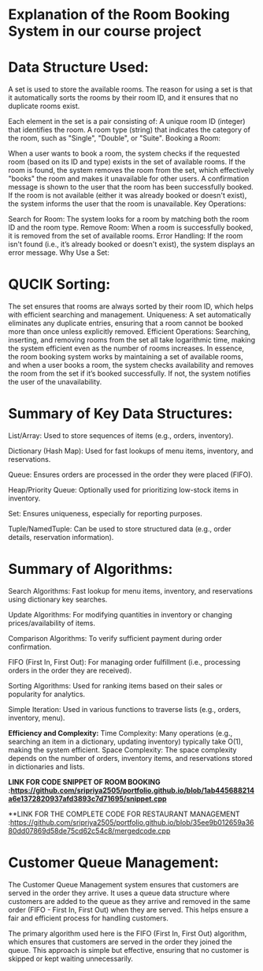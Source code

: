 
# **Explanation of the Room Booking System in our course project**

# Data Structure Used:

A set is used to store the available rooms. The reason for using a set is that it automatically sorts the rooms by their room ID, and it ensures that no duplicate rooms exist.

Each element in the set is a pair consisting of:
A unique room ID (integer) that identifies the room.
A room type (string) that indicates the category of the room, such as "Single", "Double", or "Suite".
Booking a Room:

When a user wants to book a room, the system checks if the requested room (based on its ID and type) exists in the set of available rooms.
If the room is found, the system removes the room from the set, which effectively "books" the room and makes it unavailable for other users.
A confirmation message is shown to the user that the room has been successfully booked.
If the room is not available (either it was already booked or doesn't exist), the system informs the user that the room is unavailable.
Key Operations:

Search for Room: The system looks for a room by matching both the room ID and the room type.
Remove Room: When a room is successfully booked, it is removed from the set of available rooms.
Error Handling: If the room isn't found (i.e., it’s already booked or doesn't exist), the system displays an error message.
Why Use a Set:

#  QUCIK Sorting:

The set ensures that rooms are always sorted by their room ID, which helps with efficient searching and management.
Uniqueness: A set automatically eliminates any duplicate entries, ensuring that a room cannot be booked more than once unless explicitly removed.
Efficient Operations: Searching, inserting, and removing rooms from the set all take logarithmic time, making the system efficient even as the number of rooms increases.
In essence, the room booking system works by maintaining a set of available rooms, and when a user books a room, the system checks availability and removes the room from the set if it’s booked successfully. If not, the system notifies the user of the unavailability.

# Summary of Key Data Structures:

List/Array: Used to store sequences of items (e.g., orders, inventory).

Dictionary (Hash Map): Used for fast lookups of menu items, inventory, and reservations.

Queue: Ensures orders are processed in the order they were placed (FIFO).

Heap/Priority Queue: Optionally used for prioritizing low-stock items in inventory.

Set: Ensures uniqueness, especially for reporting purposes.

Tuple/NamedTuple: Can be used to store structured data (e.g., order details, reservation information).

# Summary of Algorithms:

Search Algorithms: Fast lookup for menu items, inventory, and reservations using dictionary key searches.

Update Algorithms: For modifying quantities in inventory or changing prices/availability of items.

Comparison Algorithms: To verify sufficient payment during order confirmation.

FIFO (First In, First Out): For managing order fulfillment (i.e., processing orders in the order they are received).

Sorting Algorithms: Used for ranking items based on their sales or popularity for analytics.

Simple Iteration: Used in various functions to traverse lists (e.g., orders, inventory, menu).

**Efficiency and Complexity:**
Time Complexity: Many operations (e.g., searching an item in a dictionary, updating inventory) typically take O(1), making the system efficient.
Space Complexity: The space complexity depends on the number of orders, inventory items, and reservations stored in dictionaries and lists.


**LINK FOR CODE SNIPPET OF ROOM BOOKING :https://github.com/sripriya2505/portfolio.github.io/blob/1ab445688214a6e1372820937afd3893c7d71695/snippet.cpp**

**LINK FOR THE COMPLETE CODE FOR RESTAURANT MANAGEMENT :https://github.com/sripriya2505/portfolio.github.io/blob/35ee9b012659a3680dd07869d58de75cd62c54c8/mergedcode.cpp


# **Customer Queue Management:**
The Customer Queue Management system ensures that customers are served in the order they arrive. It uses a queue data structure where customers are added to the queue as they arrive and removed in the same order (FIFO - First In, First Out) when they are served. This helps ensure a fair and efficient process for handling customers.

The primary algorithm used here is the FIFO (First In, First Out) algorithm, which ensures that customers are served in the order they joined the queue. This approach is simple but effective, ensuring that no customer is skipped or kept waiting unnecessarily.







